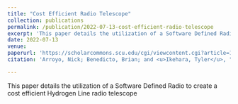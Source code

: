 ```yaml
---
title: "Cost Efficient Radio Telescope"
collection: publications
permalink: /publication/2022-07-13-cost-efficient-radio-telescope
excerpt: 'This paper details the utilization of a Software Defined Radio to create a cost efficient Hydrogen Line radio telescope'
date: 2022-07-13
venue: 
paperurl: 'https://scholarcommons.scu.edu/cgi/viewcontent.cgi?article=1067&context=elec_senior'
citation: 'Arroyo, Nick; Benedicto, Brian; and <u>Ikehara, Tyler</u>, "Cost Efficient Radio Telescope" (2022). <i>Electrical and Computer Engineering Senior Theses</i>. 68.'

---
```

This paper details the utilization of a Software Defined Radio to create a cost efficient Hydrogen Line radio telescope

